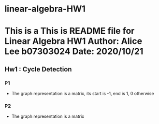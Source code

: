 # linear-algebra-HW1
This is a This is README file for Linear Algebra HW1
Author: Alice Lee  b07303024
Date: 2020/10/21
=====
##  Hw1 : Cycle Detection
### P1
- The graph representation is a matrix, its start is -1, end is 1, 0 otherwise

### P2
- The graph representation is a matrix

